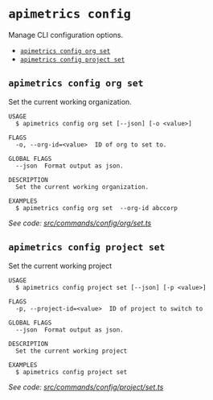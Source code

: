 `apimetrics config`
===================

Manage CLI configuration options.

* [`apimetrics config org set`](#apimetrics-config-org-set)
* [`apimetrics config project set`](#apimetrics-config-project-set)

## `apimetrics config org set`

Set the current working organization.

```
USAGE
  $ apimetrics config org set [--json] [-o <value>]

FLAGS
  -o, --org-id=<value>  ID of org to set to.

GLOBAL FLAGS
  --json  Format output as json.

DESCRIPTION
  Set the current working organization.

EXAMPLES
  $ apimetrics config org set  --org-id abccorp
```

_See code: [src/commands/config/org/set.ts](https://github.com/APImetrics/APIm-CLI/blob/v0.2.1/src/commands/config/org/set.ts)_

## `apimetrics config project set`

Set the current working project

```
USAGE
  $ apimetrics config project set [--json] [-p <value>]

FLAGS
  -p, --project-id=<value>  ID of project to switch to

GLOBAL FLAGS
  --json  Format output as json.

DESCRIPTION
  Set the current working project

EXAMPLES
  $ apimetrics config project set
```

_See code: [src/commands/config/project/set.ts](https://github.com/APImetrics/APIm-CLI/blob/v0.2.1/src/commands/config/project/set.ts)_
